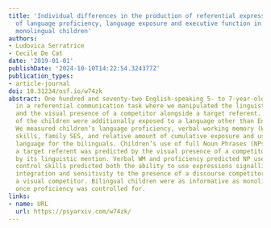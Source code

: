 ```yaml
---
title: 'Individual differences in the production of referential expressions: The effect
  of language proficiency, language exposure and executive function in bilingual and
  monolingual children'
authors:
- Ludovica Serratrice
- Cecile De Cat
date: '2019-01-01'
publishDate: '2024-10-10T14:22:54.324377Z'
publication_types:
- article-journal
doi: 10.31234/osf.io/w74zk
abstract: One hundred and seventy-two English-speaking 5- to 7-year-olds participated
  in a referential communication task where we manipulated the linguistic mention
  and the visual presence of a competitor alongside a target referent. Eighty-seven
  of the children were additionally exposed to a language other than English (bilinguals).
  We measured children’s language proficiency, verbal working memory (WM), cognitivecontrol
  skills, family SES, and relative amount of cumulative exposure and use of the home
  language for the bilinguals. Children’s use of full Noun Phrases (NPs) to identify
  a target referent was predicted by the visual presence of a competitor more than
  by its linguistic mention. Verbal WM and proficiency predicted NP use, while cognitive
  control skills predicted both the ability to use expressions signallingdiscourse
  integration and sensitivity to the presence of a discourse competitor, but not of
  a visual competitor. Bilingual children were as informative as monolingual children
  once proficiency was controlled for.
links:
- name: URL
  url: https://psyarxiv.com/w74zk/
---
```

